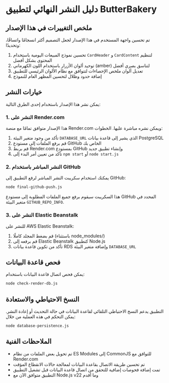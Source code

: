 # دليل النشر النهائي لتطبيق ButterBakery

## ملخص التغييرات في هذا الإصدار

تم تحسين واجهة المستخدم في هذا الإصدار لجعل التصميم أكثر انسجامًا واتساقًا، وتحديدًا:

1. تحسين نموذج المبيعات اليومية باستخدام `CardHeader` و `CardContent` لتنظيم المحتوى بشكل أفضل
2. توحيد ألوان الأزرار باستخدام اللون الكهرماني (amber) لتناسق بصري أفضل
3. تعديل ألوان ملخص الإحصاءات لتتوافق مع نظام الألوان الرئيسي للتطبيق
4. إضافة حدود وظلال لتحسين المظهر العام للنموذج

## خيارات النشر

يمكن نشر هذا الإصدار باستخدام إحدى الطرق التالية:

### 1. النشر على Render.com

هذا الإصدار متوافق تمامًا مع منصة Render.com ويمكن نشره مباشرة عليها. الخطوات:

1. تأكد من وجود متغير البيئة `DATABASE_URL` الذي يشير إلى قاعدة بيانات PostgreSQL
2. قم برفع الملفات إلى مستودع GitHub الخاص بك
3. قم بربط Render.com بمستودع GitHub وإنشاء تطبيق جديد
4. تأكد من تعيين أمر البدء إلى `npm start` أو `node start.js`

### 2. النشر المباشر باستخدام GitHub

يمكنك استخدام سكريبت النشر المباشر لرفع التطبيق إلى GitHub:

```bash
node final-github-push.js
```

هذا السكريبت سيقوم برفع جميع الملفات المطلوبة إلى مستودع GitHub المحدد في متغير البيئة `GITHUB_REPO_INFO`.

### 3. النشر على Elastic Beanstalk

للنشر على AWS Elastic Beanstalk:

1. قم بضغط المجلد كاملًا (باستثناء node_modules/)
2. قم برفعه إلى Elastic Beanstalk كتطبيق Node.js
3. تأكد من تكوين قاعدة بيانات RDS وإضافة متغير البيئة `DATABASE_URL`

## فحص قاعدة البيانات

يمكن فحص اتصال قاعدة البيانات باستخدام:

```bash
node check-render-db.js
```

## النسخ الاحتياطي والاستعادة

التطبيق يدعم النسخ الاحتياطي التلقائي لقاعدة البيانات في حالة التحديث أو إعادة النشر. يمكن التحكم في هذه العملية من خلال:

```bash
node database-persistence.js
```

## الملاحظات الفنية

- تم تحويل بعض الملفات من نظام ES Modules إلى CommonJS للتوافق مع Render.com
- تم تحسين طريقة الاتصال بقاعدة البيانات لمعالجة حالات الانقطاع المؤقت
- تمت إضافة فحوصات إضافية للتحقق من اتصال قاعدة البيانات قبل تشغيل التطبيق
- التطبيق متوافق الآن مع Node.js v22 وما أقدم